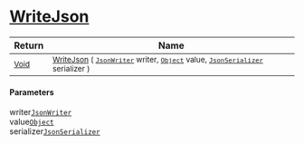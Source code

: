# [WriteJson](./FeatureDescriptorJsonConverter-100664064.md)



| Return | Name | 
| --- | --- | 
| <sub>[Void](https://docs.microsoft.com/en-us/dotnet/api/System.Void)</sub>| <sub>[WriteJson](./FeatureDescriptorJsonConverter-100664064.md) ( [`JsonWriter`](./FeatureDescriptorJsonConverter-100664064.md) writer, [`Object`](https://docs.microsoft.com/en-us/dotnet/api/System.Object) value, [`JsonSerializer`](./FeatureDescriptorJsonConverter-100664064.md) serializer )</sub>| <br>


#### Parameters
 writer[`JsonWriter`](./FeatureDescriptorJsonConverter-100664064.md)<br> value[`Object`](https://docs.microsoft.com/en-us/dotnet/api/System.Object)<br> serializer[`JsonSerializer`](./FeatureDescriptorJsonConverter-100664064.md)